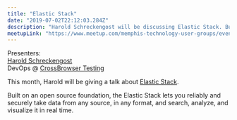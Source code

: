 ```yaml
---
title: "Elastic Stack"
date: "2019-07-02T22:12:03.284Z"
description: "Harold Schreckengost will be discussing Elastic Stack. Built on an open source foundation, the Elastic Stack lets you reliably and securely take data from any source, in any format, and search, analyze, and visualize it in real time."
meetupLink: "https://www.meetup.com/memphis-technology-user-groups/events/hxxpfqyzkbdb/"
---
```


Presenters:  
[Harold Schreckengost](https://twitter.com/sydneybrokeit)  
DevOps @ [CrossBrowser Testing](https://crossbrowsertesting.com/)

This month, Harold will be giving a talk about [Elastic Stack](https://www.elastic.co/).

Built on an open source foundation, the Elastic Stack lets you reliably and securely take data from any source, in any format, and search, analyze, and visualize it in real time.
